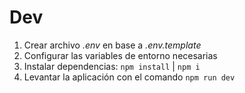 # Dev
1. Crear archivo <i>.env</i> en base a <i>.env.template</i>
2. Configurar las variables de entorno necesarias
3. Instalar dependencias: `npm install` | `npm i`
4. Levantar la aplicación con el comando `npm run dev`
